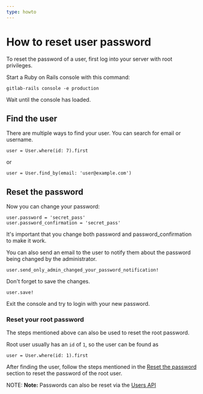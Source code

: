 ```yaml
---
type: howto
---
```


# How to reset user password

To reset the password of a user, first log into your server with root privileges.

Start a Ruby on Rails console with this command:

```shell
gitlab-rails console -e production
```

Wait until the console has loaded.

## Find the user

There are multiple ways to find your user. You can search for email or username.

```shell
user = User.where(id: 7).first
```

or

```shell
user = User.find_by(email: 'user@example.com')
```

## Reset the password

Now you can change your password:

```shell
user.password = 'secret_pass'
user.password_confirmation = 'secret_pass'
```

It's important that you change both password and password_confirmation to make it work.

You can also send an email to the user to notify them about the password being changed by the administrator.

```shell
user.send_only_admin_changed_your_password_notification!
```

Don't forget to save the changes.

```shell
user.save!
```

Exit the console and try to login with your new password.

### Reset your root password

The steps mentioned above can also be used to reset the root password.

Root user usually has an `id` of `1`, so the user can be found as

```shell
user = User.where(id: 1).first
```

After finding the user, follow the steps mentioned in the [Reset the password](#reset-the-password) section to reset the password of the root user.

NOTE: **Note:**
Passwords can also be reset via the [Users API](../api/users.md#user-modification)

<!-- ## Troubleshooting

Include any troubleshooting steps that you can foresee. If you know beforehand what issues
one might have when setting this up, or when something is changed, or on upgrading, it's
important to describe those, too. Think of things that may go wrong and include them here.
This is important to minimize requests for support, and to avoid doc comments with
questions that you know someone might ask.

Each scenario can be a third-level heading, e.g. `### Getting error message X`.
If you have none to add when creating a doc, leave this section in place
but commented out to help encourage others to add to it in the future. -->
